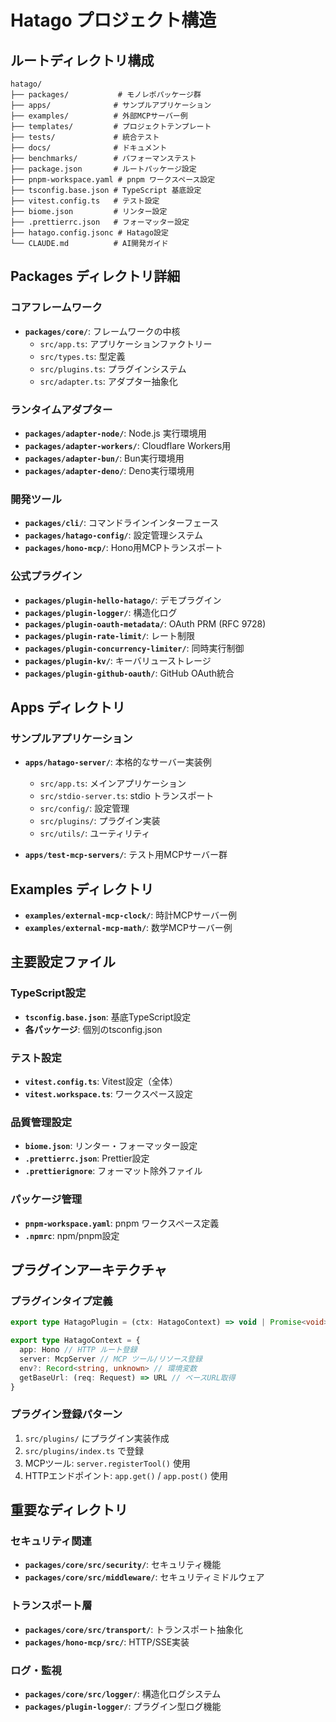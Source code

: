 # Hatago プロジェクト構造

## ルートディレクトリ構成
```
hatago/
├── packages/           # モノレポパッケージ群
├── apps/              # サンプルアプリケーション
├── examples/          # 外部MCPサーバー例
├── templates/         # プロジェクトテンプレート
├── tests/             # 統合テスト
├── docs/              # ドキュメント
├── benchmarks/        # パフォーマンステスト
├── package.json       # ルートパッケージ設定
├── pnpm-workspace.yaml # pnpm ワークスペース設定
├── tsconfig.base.json # TypeScript 基底設定
├── vitest.config.ts   # テスト設定
├── biome.json         # リンター設定
├── .prettierrc.json   # フォーマッター設定
├── hatago.config.jsonc # Hatago設定
└── CLAUDE.md          # AI開発ガイド
```

## Packages ディレクトリ詳細

### コアフレームワーク
- **`packages/core/`**: フレームワークの中核
  - `src/app.ts`: アプリケーションファクトリー
  - `src/types.ts`: 型定義
  - `src/plugins.ts`: プラグインシステム
  - `src/adapter.ts`: アダプター抽象化

### ランタイムアダプター
- **`packages/adapter-node/`**: Node.js 実行環境用
- **`packages/adapter-workers/`**: Cloudflare Workers用
- **`packages/adapter-bun/`**: Bun実行環境用
- **`packages/adapter-deno/`**: Deno実行環境用

### 開発ツール
- **`packages/cli/`**: コマンドラインインターフェース
- **`packages/hatago-config/`**: 設定管理システム
- **`packages/hono-mcp/`**: Hono用MCPトランスポート

### 公式プラグイン
- **`packages/plugin-hello-hatago/`**: デモプラグイン
- **`packages/plugin-logger/`**: 構造化ログ
- **`packages/plugin-oauth-metadata/`**: OAuth PRM (RFC 9728)
- **`packages/plugin-rate-limit/`**: レート制限
- **`packages/plugin-concurrency-limiter/`**: 同時実行制御
- **`packages/plugin-kv/`**: キーバリューストレージ
- **`packages/plugin-github-oauth/`**: GitHub OAuth統合

## Apps ディレクトリ

### サンプルアプリケーション
- **`apps/hatago-server/`**: 本格的なサーバー実装例
  - `src/app.ts`: メインアプリケーション
  - `src/stdio-server.ts`: stdio トランスポート
  - `src/config/`: 設定管理
  - `src/plugins/`: プラグイン実装
  - `src/utils/`: ユーティリティ

- **`apps/test-mcp-servers/`**: テスト用MCPサーバー群

## Examples ディレクトリ
- **`examples/external-mcp-clock/`**: 時計MCPサーバー例
- **`examples/external-mcp-math/`**: 数学MCPサーバー例

## 主要設定ファイル

### TypeScript設定
- **`tsconfig.base.json`**: 基底TypeScript設定
- **各パッケージ**: 個別のtsconfig.json

### テスト設定
- **`vitest.config.ts`**: Vitest設定（全体）
- **`vitest.workspace.ts`**: ワークスペース設定

### 品質管理設定
- **`biome.json`**: リンター・フォーマッター設定
- **`.prettierrc.json`**: Prettier設定
- **`.prettierignore`**: フォーマット除外ファイル

### パッケージ管理
- **`pnpm-workspace.yaml`**: pnpm ワークスペース定義
- **`.npmrc`**: npm/pnpm設定

## プラグインアーキテクチャ

### プラグインタイプ定義
```typescript
export type HatagoPlugin = (ctx: HatagoContext) => void | Promise<void>

export type HatagoContext = {
  app: Hono // HTTP ルート登録
  server: McpServer // MCP ツール/リソース登録
  env?: Record<string, unknown> // 環境変数
  getBaseUrl: (req: Request) => URL // ベースURL取得
}
```

### プラグイン登録パターン
1. `src/plugins/` にプラグイン実装作成
2. `src/plugins/index.ts` で登録
3. MCPツール: `server.registerTool()` 使用
4. HTTPエンドポイント: `app.get()` / `app.post()` 使用

## 重要なディレクトリ

### セキュリティ関連
- **`packages/core/src/security/`**: セキュリティ機能
- **`packages/core/src/middleware/`**: セキュリティミドルウェア

### トランスポート層
- **`packages/core/src/transport/`**: トランスポート抽象化
- **`packages/hono-mcp/src/`**: HTTP/SSE実装

### ログ・監視
- **`packages/core/src/logger/`**: 構造化ログシステム
- **`packages/plugin-logger/`**: プラグイン型ログ機能